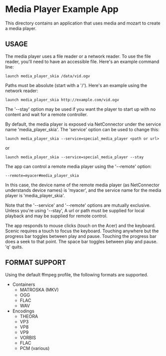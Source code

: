 # Media Player Example App

This directory contains an application that uses media and mozart to
create a media player.

## USAGE

The media player uses a file reader or a network reader. To use the file
reader, you'll need to have an accessible file. Here's an example command line:

    launch media_player_skia /data/vid.ogv

Paths must be absolute (start with a '/'). Here's an example using the network
reader:

    launch media_player_skia http://example.com/vid.ogv

The '--stay' option may be used if you want the player to start up with no
content and wait for a remote controller.

By default, the media player is exposed via NetConnector under the service name
'media_player_skia'. The 'service' option can be used to change this:

    launch media_player_skia --service=special_media_player <path or url>

or

    launch media_player_skia --service=special_media_player --stay

The app can control a remote media player using the '--remote' option:

    --remote=myacer#media_player_skia

In this case, the device name of the remote media player (as NetConnector
understands device names) is 'myacer', and the service name for the media
player is 'media_player_skia'.

Note that the '--service' and '--remote' options are mutually exclusive. Unless
you're using '--stay', A url or path must be supplied for local playback and
may be supplied for remote control.

The app responds to mouse clicks (touch on the Acer) and the keyboard. Scenic
requires a touch to focus the keyboard. Touching anywhere but the progress bar
toggles between play and pause. Touching the progress bar does a seek to that
point. The space bar toggles between play and pause. 'q' quits.

## FORMAT SUPPORT

Using the default ffmpeg profile, the following formats are supported.

* Containers
  * MATROSKA (MKV)
  * OGG
  * FLAC
  * WAV
* Encodings
  * THEORA
  * VP3
  * VP8
  * VP9
  * VORBIS
  * FLAC
  * PCM (various)
